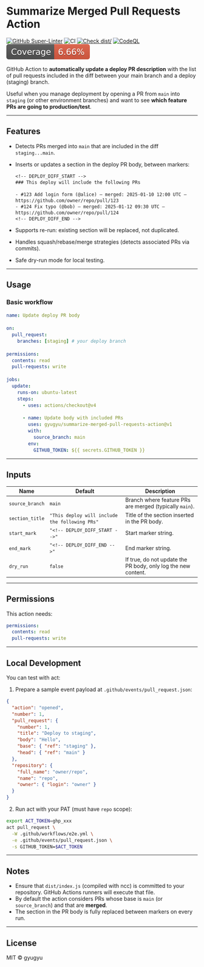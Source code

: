 # Summarize Merged Pull Requests Action

[![GitHub Super-Linter](https://github.com/gyugyu/summarize-merged-pull-requests-action/actions/workflows/linter.yml/badge.svg)](https://github.com/super-linter/super-linter)
![CI](https://github.com/gyugyu/summarize-merged-pull-requests-action/actions/workflows/ci.yml/badge.svg)
[![Check dist/](https://github.com/gyugyu/summarize-merged-pull-requests-action/actions/workflows/check-dist.yml/badge.svg)](https://github.com/gyugyu/summarize-merged-pull-requests-action/actions/workflows/check-dist.yml)
[![CodeQL](https://github.com/gyugyu/summarize-merged-pull-requests-action/actions/workflows/codeql-analysis.yml/badge.svg)](https://github.com/gyugyu/summarize-merged-pull-requests-action/actions/workflows/codeql-analysis.yml)
[![Coverage](./badges/coverage.svg)](./badges/coverage.svg)

GitHub Action to **automatically update a deploy PR description** with the list
of pull requests included in the diff between your main branch and a deploy
(staging) branch.

Useful when you manage deployment by opening a PR from `main` into `staging` (or
other environment branches) and want to see **which feature PRs are going to
production/test**.

---

## Features

- Detects PRs merged into `main` that are included in the diff `staging...main`.
- Inserts or updates a section in the deploy PR body, between markers:

  ```
  <!-- DEPLOY_DIFF_START -->
  ### This deploy will include the following PRs

  - #123 Add login form (@alice) — merged: 2025-01-10 12:00 UTC — https://github.com/owner/repo/pull/123
  - #124 Fix typo (@bob) — merged: 2025-01-12 09:30 UTC — https://github.com/owner/repo/pull/124
  <!-- DEPLOY_DIFF_END -->
  ```

- Supports re-run: existing section will be replaced, not duplicated.
- Handles squash/rebase/merge strategies (detects associated PRs via commits).
- Safe dry-run mode for local testing.

---

## Usage

### Basic workflow

```yaml
name: Update deploy PR body

on:
  pull_request:
    branches: [staging] # your deploy branch

permissions:
  contents: read
  pull-requests: write

jobs:
  update:
    runs-on: ubuntu-latest
    steps:
      - uses: actions/checkout@v4

      - name: Update body with included PRs
        uses: gyugyu/summarize-merged-pull-requests-action@v1
        with:
          source_branch: main
        env:
          GITHUB_TOKEN: ${{ secrets.GITHUB_TOKEN }}
```

---

## Inputs

| Name            | Default                                        | Description                                                   |
| --------------- | ---------------------------------------------- | ------------------------------------------------------------- |
| `source_branch` | `main`                                         | Branch where feature PRs are merged (typically `main`).       |
| `section_title` | `"This deploy will include the following PRs"` | Title of the section inserted in the PR body.                 |
| `start_mark`    | `"<!-- DEPLOY_DIFF_START -->"`                 | Start marker string.                                          |
| `end_mark`      | `"<!-- DEPLOY_DIFF_END -->"`                   | End marker string.                                            |
| `dry_run`       | `false`                                        | If true, do not update the PR body, only log the new content. |

---

## Permissions

This action needs:

```yaml
permissions:
  contents: read
  pull-requests: write
```

---

## Local Development

You can test with act:

1. Prepare a sample event payload at `.github/events/pull_request.json`:

```json
{
  "action": "opened",
  "number": 1,
  "pull_request": {
    "number": 1,
    "title": "Deploy to staging",
    "body": "Hello",
    "base": { "ref": "staging" },
    "head": { "ref": "main" }
  },
  "repository": {
    "full_name": "owner/repo",
    "name": "repo",
    "owner": { "login": "owner" }
  }
}
```

2. Run act with your PAT (must have `repo` scope):

```bash
export ACT_TOKEN=ghp_xxx
act pull_request \
  -W .github/workflows/e2e.yml \
  -e .github/events/pull_request.json \
  -s GITHUB_TOKEN=$ACT_TOKEN
```

---

## Notes

- Ensure that `dist/index.js` (compiled with ncc) is committed to your
  repository. GitHub Actions runners will execute that file.
- By default the action considers PRs whose base is `main` (or `source_branch`)
  and that are **merged**.
- The section in the PR body is fully replaced between markers on every run.

---

## License

MIT © gyugyu
